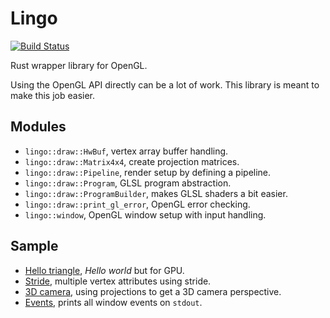 # Lingo
[![Build Status](https://travis-ci.org/carlmartus/lingo.svg?branch=master)](https://travis-ci.org/carlmartus/lingo)

Rust wrapper library for OpenGL.

Using the OpenGL API directly can be a lot of work.
This library is meant to make this job easier.

## Modules
 * `lingo::draw::HwBuf`, vertex array buffer handling.
 * `lingo::draw::Matrix4x4`, create projection matrices.
 * `lingo::draw::Pipeline`, render setup by defining a pipeline.
 * `lingo::draw::Program`, GLSL program abstraction.
 * `lingo::draw::ProgramBuilder`, makes GLSL shaders a bit easier.
 * `lingo::draw::print_gl_error`, OpenGL error checking.
 * `lingo::window`, OpenGL window setup with input handling.

## Sample
- [Hello triangle](samples/hello_triangle.rs), *Hello world* but for GPU.
- [Stride](samples/stride.rs), multiple vertex attributes using stride.
- [3D camera](samples/camera.rs), using projections to get a 3D camera
  perspective.
- [Events](samples/events.rs), prints all window events on `stdout`.

